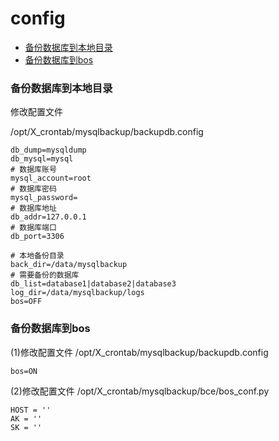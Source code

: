 # config

<!-- vim-markdown-toc GFM -->
* [备份数据库到本地目录](#备份数据库到本地目录)
* [备份数据库到bos](#备份数据库到bos)

<!-- vim-markdown-toc -->

### 备份数据库到本地目录

修改配置文件

/opt/X_crontab/mysqlbackup/backupdb.config

```
db_dump=mysqldump
db_mysql=mysql
# 数据库账号
mysql_account=root
# 数据库密码
mysql_password=
# 数据库地址
db_addr=127.0.0.1
# 数据库端口
db_port=3306

# 本地备份目录
back_dir=/data/mysqlbackup
# 需要备份的数据库
db_list=database1|database2|database3
log_dir=/data/mysqlbackup/logs
bos=OFF
```
### 备份数据库到bos

(1)修改配置文件
/opt/X_crontab/mysqlbackup/backupdb.config

```
bos=ON
```
(2)修改配置文件
/opt/X_crontab/mysqlbackup/bce/bos_conf.py

```
HOST = ''
AK = ''
SK = ''
```
